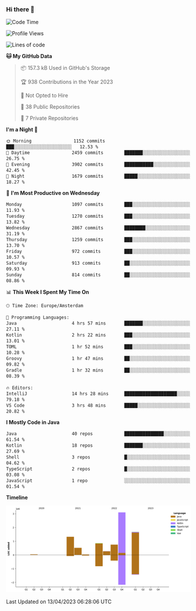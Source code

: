 ### Hi there 👋


<!--START_SECTION:waka-->
![Code Time](http://img.shields.io/badge/Code%20Time-3%2C155%20hrs%2037%20mins-blue)

![Profile Views](http://img.shields.io/badge/Profile%20Views-1-blue)

![Lines of code](https://img.shields.io/badge/From%20Hello%20World%20I%27ve%20Written-8.5%20million%20lines%20of%20code-blue)

**🐱 My GitHub Data** 

> 📦 157.3 kB Used in GitHub's Storage 
 > 
> 🏆 938 Contributions in the Year 2023
 > 
> 🚫 Not Opted to Hire
 > 
> 📜 38 Public Repositories 
 > 
> 🔑 7 Private Repositories 
 > 
**I'm a Night 🦉** 

```text
🌞 Morning                1152 commits        ███░░░░░░░░░░░░░░░░░░░░░░   12.53 % 
🌆 Daytime                2459 commits        ███████░░░░░░░░░░░░░░░░░░   26.75 % 
🌃 Evening                3902 commits        ███████████░░░░░░░░░░░░░░   42.45 % 
🌙 Night                  1679 commits        █████░░░░░░░░░░░░░░░░░░░░   18.27 % 
```
📅 **I'm Most Productive on Wednesday** 

```text
Monday                   1097 commits        ███░░░░░░░░░░░░░░░░░░░░░░   11.93 % 
Tuesday                  1270 commits        ███░░░░░░░░░░░░░░░░░░░░░░   13.82 % 
Wednesday                2867 commits        ████████░░░░░░░░░░░░░░░░░   31.19 % 
Thursday                 1259 commits        ███░░░░░░░░░░░░░░░░░░░░░░   13.70 % 
Friday                   972 commits         ███░░░░░░░░░░░░░░░░░░░░░░   10.57 % 
Saturday                 913 commits         ██░░░░░░░░░░░░░░░░░░░░░░░   09.93 % 
Sunday                   814 commits         ██░░░░░░░░░░░░░░░░░░░░░░░   08.86 % 
```


📊 **This Week I Spent My Time On** 

```text
🕑︎ Time Zone: Europe/Amsterdam

💬 Programming Languages: 
Java                     4 hrs 57 mins       ███████░░░░░░░░░░░░░░░░░░   27.11 % 
Kotlin                   2 hrs 22 mins       ███░░░░░░░░░░░░░░░░░░░░░░   13.01 % 
TOML                     1 hr 52 mins        ███░░░░░░░░░░░░░░░░░░░░░░   10.28 % 
Groovy                   1 hr 47 mins        ██░░░░░░░░░░░░░░░░░░░░░░░   09.82 % 
Gradle                   1 hr 32 mins        ██░░░░░░░░░░░░░░░░░░░░░░░   08.39 % 

🔥 Editors: 
IntelliJ                 14 hrs 28 mins      ████████████████████░░░░░   79.18 % 
VS Code                  3 hrs 48 mins       █████░░░░░░░░░░░░░░░░░░░░   20.82 % 
```

**I Mostly Code in Java** 

```text
Java                     40 repos            ███████████████░░░░░░░░░░   61.54 % 
Kotlin                   18 repos            ███████░░░░░░░░░░░░░░░░░░   27.69 % 
Shell                    3 repos             █░░░░░░░░░░░░░░░░░░░░░░░░   04.62 % 
TypeScript               2 repos             █░░░░░░░░░░░░░░░░░░░░░░░░   03.08 % 
JavaScript               1 repo              ░░░░░░░░░░░░░░░░░░░░░░░░░   01.54 % 
```



**Timeline**

![Lines of Code chart](https://raw.githubusercontent.com/powercasgamer/powercasgamer/master/assets/bar_graph.png)


 Last Updated on 13/04/2023 06:28:06 UTC
<!--END_SECTION:waka-->
